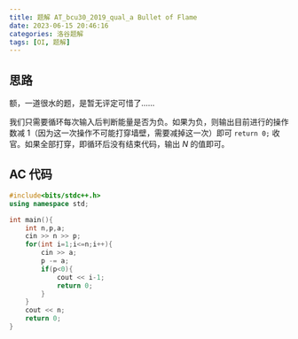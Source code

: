 ```yaml
---
title: 题解 AT_bcu30_2019_qual_a Bullet of Flame
date: 2023-06-15 20:46:16
categories: 洛谷题解
tags: [OI, 题解]
---
```

## 思路

额，一道很水的题，是暂无评定可惜了……

我们只需要循环每次输入后判断能量是否为负。如果为负，则输出目前进行的操作数减 $1$（因为这一次操作不可能打穿墙壁，需要减掉这一次）即可 `return 0;` 收官。如果全部打穿，即循环后没有结束代码，输出 $N$ 的值即可。

## AC 代码

```cpp
#include<bits/stdc++.h>
using namespace std;

int main(){
    int n,p,a;
    cin >> n >> p;
    for(int i=1;i<=n;i++){
        cin >> a;
        p -= a;
        if(p<0){
            cout << i-1;
            return 0;
        }
    }
    cout << n;
    return 0;
}
```